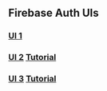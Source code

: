 ## Firebase Auth UIs


### [UI 1](http://sidrana.dev/firebase-auth/1) 
### [UI 2](http://sidrana.dev/firebase-auth/2)  	 [Tutorial](https://medium.com/@bariskarapinar/firebase-authentication-web-app-javascript-3165ebc92b68)
### [UI 3](http://sidrana.dev/firebase-auth/3)		 [Tutorial](https://dev.to/terabytetiger/getting-started-with-firebase-authentication-2bg7)